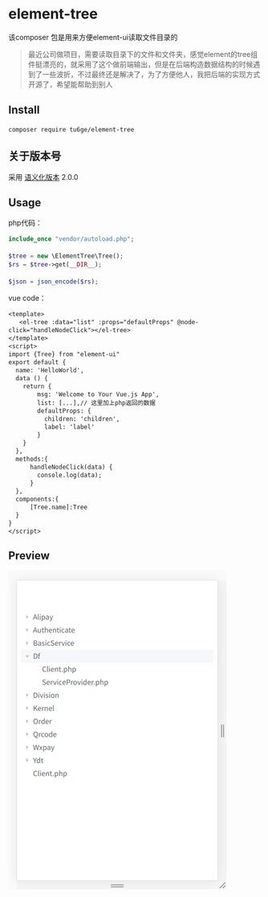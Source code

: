 # element-tree

该composer 包是用来方便element-ui读取文件目录的

> 最近公司做项目，需要读取目录下的文件和文件夹，感觉element的tree组件挺漂亮的，就采用了这个做前端输出，但是在后端构造数据结构的时候遇到了一些波折，不过最终还是解决了，为了方便他人，我把后端的实现方式开源了，希望能帮助到别人

## Install

```
composer require tu6ge/element-tree
```

## 关于版本号

采用 [语义化版本](https://semver.org/lang/zh-CN/) 2.0.0

## Usage

php代码：
```php
include_once "vendor/autoload.php";

$tree = new \ElementTree\Tree();
$rs = $tree->get(__DIR__);

$json = json_encode($rs);

```
vue code：
```vue
<template>
   <el-tree :data="list" :props="defaultProps" @node-click="handleNodeClick"></el-tree>
</template>
<script>
import {Tree} from "element-ui"
export default {
  name: 'HelloWorld',
  data () {
    return {
        msg: 'Welcome to Your Vue.js App',
        list: [...],// 这里加上php返回的数据
        defaultProps: {
          children: 'children',
          label: 'label'
        }
    }
  },
  methods:{
      handleNodeClick(data) {
        console.log(data);
      }
  },
  components:{
      [Tree.name]:Tree
  }
}
</script>

```

## Preview
![img](img/preview.png)


